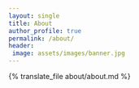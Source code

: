 ```yaml
---
layout: single
title: About
author_profile: true
permalink: /about/
header:
 image: assets/images/banner.jpg
---
```


{% translate_file about/about.md %}
